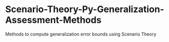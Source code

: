 # Scenario-Theory-Py-Generalization-Assessment-Methods
Methods to compute generalization error bounds using Scenario Theory
